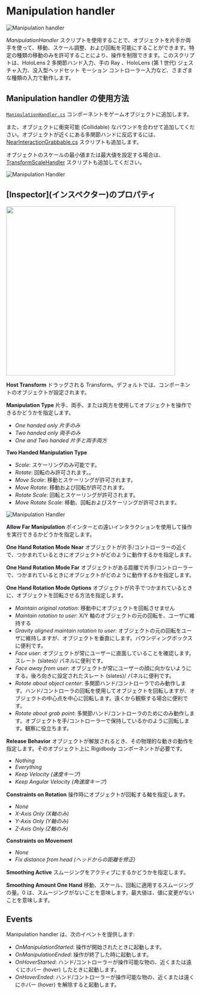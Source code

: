 ﻿# Manipulation handler #

![Manipulation handler](../Documentation/Images/ManipulationHandler/MRTK_Manipulation_Main.png)

*ManipulationHandler* スクリプトを使用することで、オブジェクトを片手か両手を使って、移動、スケール調整、および回転を可能にすることができます。特定の種類の移動のみを許可することにより、操作を制限できます。このスクリプトは、HoloLens 2 多関節ハンド入力、手の Ray 、HoloLens (第 1 世代) ジェスチャ入力、没入型ヘッドセット モーション コントローラー入力など、さまざまな種類の入力で動作します。

## Manipulation handler の使用方法 ##

[`ManipulationHandler.cs`](https://github.com/Microsoft/MixedRealityToolkit-Unity/blob/mrtk_release/Assets/MixedRealityToolkit.SDK/Features/Input/Handlers/ManipulationHandler.cs) コンポーネントをゲームオブジェクトに追加します。

また、オブジェクトに衝突可能 (Collidable) なバウンドを合わせて追加してください。オブジェクトが近くにある多関節ハンドに反応するには、[NearInteractionGrabbable.cs](https://github.com/Microsoft/MixedRealityToolkit-Unity/blob/mrtk_release/Assets/MixedRealityToolkit.Services/InputSystem/NearInteractionGrabbable.cs) スクリプトも追加します。

オブジェクトのスケールの最小値または最大値を設定する場合は、[TransformScaleHandler](https://github.com/Microsoft/MixedRealityToolkit-Unity/blob/mrtk_release/Assets/MixedRealityToolkit.SDK/Features/Input/Handlers/TransformScaleHandler.cs) スクリプトも追加してください。

![Manipulation Handler](../Documentation/Images/ManipulationHandler/MRTK_ManipulationHandler_Howto.png)

## \[Inspector](インスペクター)のプロパティ ##

<img src="../Documentation/Images/ManipulationHandler/MRTK_ManipulationHandler_Structure.png" width="450">

**Host Transform**
ドラッグされる Transform。デフォルトでは、コンポーネントのオブジェクトが設定されます。

**Manipulation Type**
片手、両手、または両方を使用してオブジェクトを操作できるかどうかを指定します。

* *One handed only 片手のみ*
* *Two handed only 両手のみ*
* *One and Two handed 片手と両手両方*

**Two Handed Manipulation Type**

* *Scale*: スケーリングのみ可能です。
* *Rotate*: 回転のみ許可されます。。
* *Move Scale*: 移動とスケーリングが許可されます。
* *Move Rotate*: 移動および回転が許可されます。
* *Rotate Scale*: 回転とスケーリングが許可されます。
* *Move Rotate Scale*: 移動、回転およびスケーリングが許可されます。

![Manipulation Handler](../Documentation/Images/ManipulationHandler/MRTK_ManipulationHandler_TwoHanded.jpg)

**Allow Far Manipulation**
ポインターとの遠いインタラクションを使用して操作を実行できるかどうかを指定します。

**One Hand Rotation Mode Near**
オブジェクトが片手/コントローラーの近くで、つかまれているときにオブジェクトがどのように動作するかを指定します。

**One Hand Rotation Mode Far**
オブジェクトがある距離で片手/コントローラーで、つかまれているときにオブジェクトがどのように動作するかを指定します。

**One Hand Rotation Mode Options**
オブジェクトが片手でつかまれているときに、オブジェクトを回転させる方法を指定します。

* *Maintain original rotation*: 移動中にオブジェクトを回転させません
* *Maintain rotation to user*: X/Y 軸のオブジェクトの元の回転を、ユーザに維持する
* *Gravity aligned maintain rotation to user*: オブジェクトの元の回転をユーザに維持しますが、オブジェクトを垂直にします。バウンディングボックスに便利です。
* *Face user*: オブジェクトが常にユーザーに直面していることを確認します。スレート (slates)/ パネルに便利です。
* *Face away from user*: オブジェクトが常にユーザーの顔に向かないようにする。後ろ向きに設定されたスレート (slates)/ パネルに便利です。
* *Rotate about object center*: 多関節ハンド/コントローラでのみ動作します。ハンド/コントローラの回転を使用してオブジェクトを回転しますが、オブジェクトの中心点を中心に回転します。遠くから観察する場合に便利です。
* *Rotate about grab point*: 多関節ハンド/コントローラのためにのみ動作します。オブジェクトを手/コントローラーで保持しているかのように回転します。観察に役立ちます。

**Release Behavior**
オブジェクトが解放されるとき、その物理的な動きの動作を指定します。そのオブジェクト上に Rigidbody コンポーネントが必要です。

* *Nothing*
* *Everything*
* *Keep Velocity (速度キープ)*
* *Keep Angular Velocity (角速度キープ)*

**Constraints on Rotation**
操作時にオブジェクトが回転する軸を指定します。

* *None*
* *X-Axis Only (X軸のみ)*
* *Y-Axis Only (Y軸のみ)*
* *Z-Axis Only (Z軸のみ)*

**Constraints on Movement**
* *None*
* *Fix distance from head (ヘッドからの距離を修正)*

**Smoothing Active**
スムージングをアクティブにするかどうかを指定します。

**Smoothing Amount One Hand**
移動、スケール、回転に適用するスムージングの量。0 は、スムージングがないことを意味します。最大値は、値に変更がないことを意味します。

## Events ##
Manipulation handler は、次のイベントを提供します:

* *OnManipulationStarted*: 操作が開始されたときに起動します。
* *OnManipulationEnded*: 操作が終了した時に起動します。
* *OnHoverStarted*: ハンド/コントローラーが操作可能な物の、近くまたは遠くにホバー (hover) したときに起動します。
* *OnHoverEnded*: ハンド/コントローラーが操作可能な物の、近くまたは遠くにホバー (hover) を解除すると起動します。
